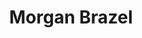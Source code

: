 ---
type: "member"
layout: "team"
title: "Morgan Brazel"
publish_name: "Morgan Brazel"
bg_image: ""
photo: ""
lab_position: "Undergrad Student"
lab_group: "Alumni"
status: "alumni"
---